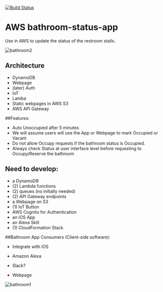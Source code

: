 [![Build Status](https://travis-ci.org/drumadrian/aws-bathroom-status-app.svg?branch=master)](https://travis-ci.org/drumadrian/aws-bathroom-status-app)

# AWS bathroom-status-app
Use in AWS to update the status of the restroom stalls. 



![bathroom2](https://cloud.githubusercontent.com/assets/6573380/22574528/3943d338-e964-11e6-9c07-b6841f809f70.jpg)





## Architecture


*  DynamoDB
*  Webpage
*  (later) Auth
*  IoT 
*  Lamba 
*  Static webpages in AWS S3
*  AWS API Gateway 



##Features: 
* Auto Unoccupied after 5 minutes 
* We will assume users will use the App or Webpage to mark Occupied or Vacant 
* Do not allow Occupy requests if the bathroom status is Occupied.  
* Always check Status at user interface level before requesting to Occupy/Reserve the bathroom 


## Need to develop: 
* a DynamoDB
* (2) Lambda functions
* (2) queues (no initially needed)
* (2) API Gateway endpoints 
* a Webpage on S3 
* (1) IoT Button 
* AWS Cognito for Authentication 
* an iOS App 
* an Alexa Skill 
* (1) CloudFormation Stack 










##Bathroom App Consumers (Client-side software): 

* Integrate with iOS

* Amazon Alexa

* Slack? 

* Webpage 








![bathroom1](https://cloud.githubusercontent.com/assets/6573380/22574527/3940d0ac-e964-11e6-9d74-1fe4e8da8fa5.jpg)




